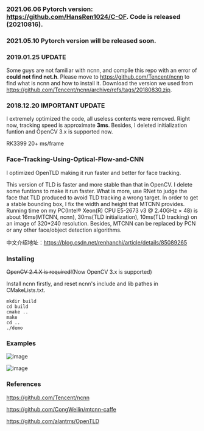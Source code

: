 ### 2021.06.06 Pytorch version: https://github.com/HansRen1024/C-OF. Code is released (20210816).

### 2021.05.10 Pytorch version will be released soon.

### 2019.01.25 UPDATE

Some guys are not familiar with ncnn, and compile this repo with an error of **could not find net.h**. Please move to https://github.com/Tencent/ncnn to find what is ncnn and how to install it. Download the version we used from https://github.com/Tencent/ncnn/archive/refs/tags/20180830.zip.

### 2018.12.20 IMPORTANT UPDATE

I extremely optimized the code, all useless contents were removed. Right now, tracking speed is approximate **3ms**. Besides, I deleted initialization funtion and OpenCV 3.x is supported now. 

RK3399 20+ ms/frame

### Face-Tracking-Using-Optical-Flow-and-CNN

I optimized OpenTLD making it run faster and better for face tracking.

This version of TLD is faster and more stable than that in OpenCV. I delete some funtions to make it run faster. What is more, use RNet to judge the face that TLD produced to avoid TLD tracking a wrong target. In order to get a stable bounding box, I fix the width and height that MTCNN provides. Running time on my PC(Intel® Xeon(R) CPU E5-2673 v3 @ 2.40GHz × 48) is about 16ms(MTCNN, ncnn), 30ms(TLD initialization), 10ms(TLD tracking) on an image of 320*240 resolution. Besides, MTCNN can be replaced by PCN or any other face/object detection algorithms.

中文介绍地址：https://blog.csdn.net/renhanchi/article/details/85089265

### Installing

~~OpenCV 2.4.X is required!~~(Now OpenCV 3.x is supported)

Install ncnn firstly, and reset ncnn's include and lib pathes in CMakeLists.txt.

```shell
mkdir build
cd build
cmake ..
make
cd ..
./demo
```

### Examples

![image](https://github.com/HandsomeHans/Face-Tracking-Based-on-OpenTLD-and-RNet/blob/master/example/saved_1.gif)

![image](https://github.com/HandsomeHans/Face-Tracking-Based-on-OpenTLD-and-RNet/blob/master/example/saved_.gif)

### References

https://github.com/Tencent/ncnn

https://github.com/CongWeilin/mtcnn-caffe

https://github.com/alantrrs/OpenTLD

